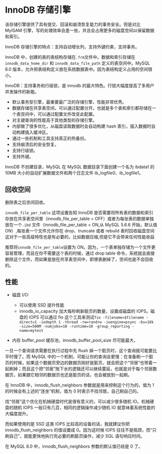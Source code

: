 # InnoDB 存储引擎

该存储引擎提供了具有提交、回滚和崩溃恢复能力的事务安全。但是对比 MyISAM 引擎，写的处理效率会差一些，并且会占用更多的磁盘空间以保留数据和索引。

InnoDB 存储引擎的特点：支持自动增长列，支持外键约束，支持事务。

InnoDB 中，创建的表的表结构存储在`.frm`文件中。数据和索引存储在 `innodb_data_home_dir` 和 `innodb_data_file_path` 定义的表空间中。MySQL 8.0 版本，允许把表结构定义放在系统数据表中。因为表结构定义占用的空间很小。

InnoDB：支持事务和行级锁，是 innodb 的最大特色。行锁大幅度提高了多用户并发操作的新能。

- 默认事务型引擎，最重要最广泛的存储引擎，性能非常优秀。
- 数据存储在共享表空间，可以通过配置分开。也就是多个表和索引都存储在一个表空间中，可以通过配置文件改变此配置。
- 对主键查询的性能高于其他类型的存储引擎。
- 内部做了很多优化，从磁盘读取数据时会自动构建 hash 索引，插入数据时自动构建插入缓冲区。
- 通过一些机制和工具支持真正的热备份。
- 支持崩溃后的安全恢复。
- 支持行级锁。
- 支持外键。

InnoDB 不创建目录，MySQL 在 MySQL 数据目录下面创建一个名为 ibdata1 的 10MB 大小的自动扩展数据文件和两个日志文件 ib_logfile0、ib_logfile1。

## 回收空间

删除表之后空间回收。

`innodb_file_per_table`
这项设置告知 InnoDB 是否需要将所有表的数据和索引存放在共享表空间里（innodb_file_per_table = OFF）或者为每张表的数据单独放在一个`.ibd` 文件（innodb_file_per_table = ON,从 MySQL 5.6.6 开始，默认值 ON）,每张表一个文件允许你在 drop、truncate 或者 rebuild 表时回收磁盘空间这对于一些高级特性也是有必要的，比如数据压缩,但是它不会带来任何性能收益

推荐将`innodb_file_per_table`设置为 ON。因为，一个表单独存储为一个文件更容易管理，而且在你不需要这个表的时候，通过 drop table 命令，系统就会直接删除这个文件。而如果是放在共享表空间中，即使表删掉了，空间也是不会回收的。

## 性能

- 磁盘 I/O:

  - 可以使用 SSD 提升性能
  - innodb_io_capacity 加大每秒刷新脏页的数量，设置成磁盘的 IOPS。磁盘的 IOPS 可以通过 fio 这个工具来测试`fio -filename=$filename -direct=1 -iodepth 1 -thread -rw=randrw -ioengine=psync -bs=16k -size=500M -numjobs=10 -runtime=10 -group_reporting -name=mytest`

- 内存 buffer_pool 缓存池，innodb_buffer_pool_size 尽可能最大，

一旦一个查询请求需要在执行过程中先 flush 掉一个脏页时，这个查询就可能要比平时慢了。而 MySQL 中的一个机制，可能让你的查询会更慢：在准备刷一个脏页的时候，如果这个数据页旁边的数据页刚好是脏页，就会把这个“邻居”也带着一起刷掉；而且这个把“邻居”拖下水的逻辑还可以继续蔓延，也就是对于每个邻居数据页，如果跟它相邻的数据页也还是脏页的话，也会被放到一起刷。

在 InnoDB 中，innodb_flush_neighbors 参数就是用来控制这个行为的，值为 1 的时候会有上述的“连坐”机制，值为 0 时表示不找邻居，自己刷自己的。

找“邻居”这个优化在机械硬盘时代是很有意义的，可以减少很多随机 IO。机械硬盘的随机 IOPS 一般只有几百，相同的逻辑操作减少随机 IO 就意味着系统性能的大幅度提升。

而如果使用的是 SSD 这类 IOPS 比较高的设备的话，我就建议你把 innodb_flush_neighbors 的值设置成 0。因为这时候 IOPS 往往不是瓶颈，而“只刷自己”，就能更快地执行完必要的刷脏页操作，减少 SQL 语句响应时间。

在 MySQL 8.0 中，innodb_flush_neighbors 参数的默认值已经是 0 了。
